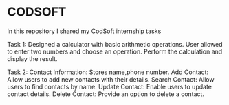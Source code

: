 # CODSOFT
In this repository I shared my CodSoft internship tasks

Task 1:
  Designed a calculator with basic arithmetic operations.
  User allowed to enter two numbers and choose an operation.
  Perform the calculation and display the result.

Task 2:
  Contact Information: Stores name,phone number.
  Add Contact: Allow users to add new contacts with their details.
  Search Contact: Allow users to find contacts by name.
  Update Contact: Enable users to update contact details.
  Delete Contact: Provide an option to delete a contact.

